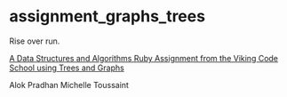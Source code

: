 # assignment_graphs_trees
Rise over run.

[A Data Structures and Algorithms Ruby Assignment from the Viking Code School using Trees and Graphs](http://www.vikingcodeschool.com)

Alok Pradhan
Michelle Toussaint
